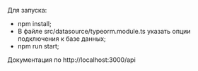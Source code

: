 <p>Для запуска:</p>
<ul>
  <li>npm install;</li>
  <li>В файле src/datasource/typeorm.module.ts указать опции подключения к базе данных;</li>
  <li>npm run start;</li>
</ul>
<p>Документация по http://localhost:3000/api</p>
